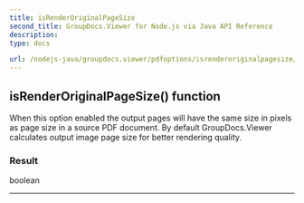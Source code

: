 ```yaml
---
title: isRenderOriginalPageSize
second_title: GroupDocs.Viewer for Node.js via Java API Reference
description: 
type: docs

url: /nodejs-java/groupdocs.viewer/pdfoptions/isrenderoriginalpagesize/
---
```


## isRenderOriginalPageSize()  function
When this option enabled the output pages will have the same size
 in pixels as page size in a source PDF document.
 By default GroupDocs.Viewer calculates output image page size for better rendering quality.

### Result
boolean


---


